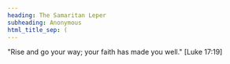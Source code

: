```yaml
---
heading: The Samaritan Leper
subheading: Anonymous
html_title_sep: (
---
```


"Rise and go your way; your faith has made you well." [Luke 17:19]
